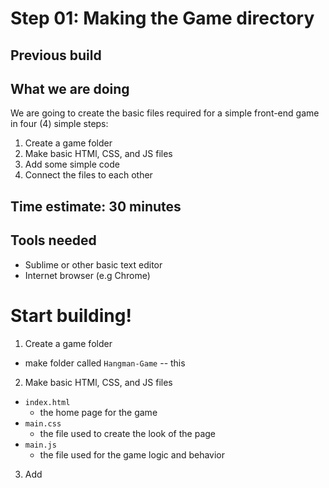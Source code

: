 # Step 01: Making the Game directory

## Previous build

## What we are doing
We are going to create the basic files required for a simple front-end game in four (4) simple steps:

1. Create a game folder
2. Make basic HTMl, CSS, and JS files
3. Add some simple code
4. Connect the files to each other

## Time estimate:  30 minutes

## Tools needed
- Sublime or other basic text editor
- Internet browser (e.g Chrome)

# Start building!

1. Create a game folder
- make folder called `Hangman-Game`
	-- this


2. Make basic HTMl, CSS, and JS files
- `index.html`
	- the home page for the game
- `main.css`
	- the file used to create the look of the page
- `main.js`
	- the file used for the game logic and behavior

3. Add
